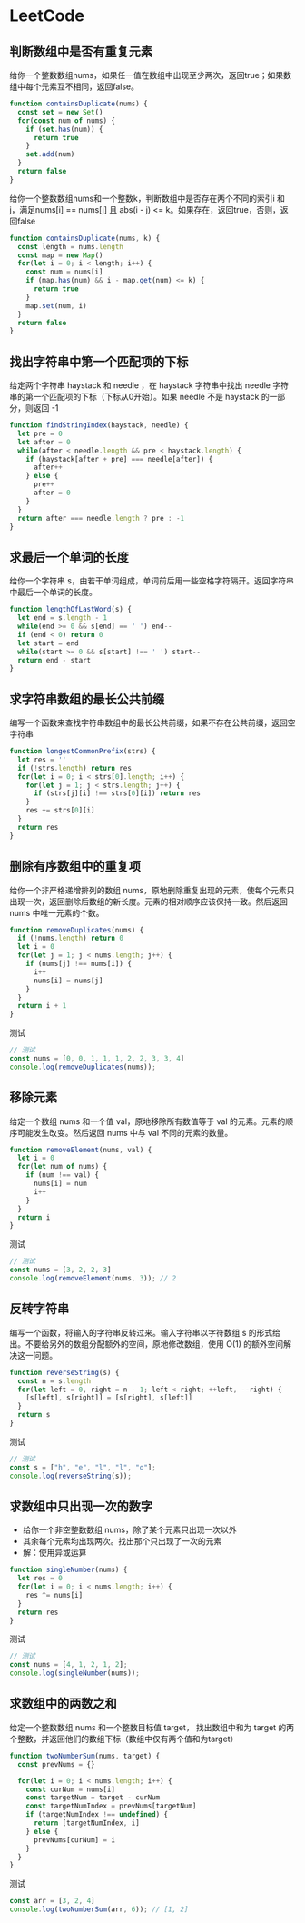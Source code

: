 # LeetCode
## 判断数组中是否有重复元素
给你一个整数数组nums，如果任一值在数组中出现至少两次，返回true；如果数组中每个元素互不相同，返回false。
```js
function containsDuplicate(nums) {
  const set = new Set()
  for(const num of nums) {
    if (set.has(num)) {
      return true
    }
    set.add(num)
  }
  return false
}
```
给你一个整数数组nums和一个整数k，判断数组中是否存在两个不同的索引i 和 j，满足nums[i] == nums[j] 且 abs(i - j) <= k。如果存在，返回true，否则，返回false
```js
function containsDuplicate(nums, k) {
  const length = nums.length
  const map = new Map()
  for(let i = 0; i < length; i++) {
    const num = nums[i]
    if (map.has(num) && i - map.get(num) <= k) {
      return true
    }
    map.set(num, i)
  }
  return false
}
```

## 找出字符串中第一个匹配项的下标
给定两个字符串 haystack 和 needle ，在 haystack 字符串中找出 needle 字符串的第一个匹配项的下标（下标从0开始）。如果 needle 不是 haystack 的一部分，则返回 -1
```js
function findStringIndex(haystack, needle) {
  let pre = 0
  let after = 0
  while(after < needle.length && pre < haystack.length) {
    if (haystack[after + pre] === needle[after]) {
      after++
    } else {
      pre++
      after = 0
    }
  }
  return after === needle.length ? pre : -1
}
```

## 求最后一个单词的长度
给你一个字符串 s，由若干单词组成，单词前后用一些空格字符隔开。返回字符串中最后一个单词的长度。
```js
function lengthOfLastWord(s) {
  let end = s.length - 1
  while(end >= 0 && s[end] == ' ') end--
  if (end < 0) return 0
  let start = end
  while(start >= 0 && s[start] !== ' ') start--
  return end - start
}
```

## 求字符串数组的最长公共前缀
编写一个函数来查找字符串数组中的最长公共前缀，如果不存在公共前缀，返回空字符串
```js
function longestCommonPrefix(strs) {
  let res = ''
  if (!strs.length) return res
  for(let i = 0; i < strs[0].length; i++) {
    for(let j = 1; j < strs.length; j++) {
      if (strs[j][i] !== strs[0][i]) return res
    }
    res += strs[0][i]
  }
  return res
}
```

## 删除有序数组中的重复项
给你一个非严格递增排列的数组 nums，原地删除重复出现的元素，使每个元素只出现一次，返回删除后数组的新长度。元素的相对顺序应该保持一致。然后返回 nums 中唯一元素的个数。
```js
function removeDuplicates(nums) {
  if (!nums.length) return 0
  let i = 0
  for(let j = 1; j < nums.length; j++) {
    if (nums[j] !== nums[i]) {
      i++
      nums[i] = nums[j]
    }
  }
  return i + 1
}
```
测试
```js
// 测试
const nums = [0, 0, 1, 1, 1, 2, 2, 3, 3, 4]
console.log(removeDuplicates(nums));
```

## 移除元素
给定一个数组 nums 和一个值 val，原地移除所有数值等于 val 的元素。元素的顺序可能发生改变。然后返回 nums 中与 val 不同的元素的数量。
```js
function removeElement(nums, val) {
  let i = 0
  for(let num of nums) {
    if (num !== val) {
      nums[i] = num
      i++
    }
  }
  return i
}
```
测试
```js
// 测试
const nums = [3, 2, 2, 3]
console.log(removeElement(nums, 3)); // 2
```

## 反转字符串
编写一个函数，将输入的字符串反转过来。输入字符串以字符数组 s 的形式给出。不要给另外的数组分配额外的空间，原地修改数组，使用 O(1) 的额外空间解决这一问题。
```js
function reverseString(s) {
  const n = s.length
  for(let left = 0, right = n - 1; left < right; ++left, --right) {
    [s[left], s[right]] = [s[right], s[left]]
  }
  return s
}
```
测试
```js
// 测试
const s = ["h", "e", "l", "l", "o"];
console.log(reverseString(s));
```

## 求数组中只出现一次的数字
* 给你一个非空整数数组 nums，除了某个元素只出现一次以外
* 其余每个元素均出现两次。找出那个只出现了一次的元素
* 解：使用异或运算
```js
function singleNumber(nums) {
  let res = 0
  for(let i = 0; i < nums.length; i++) {
    res ^= nums[i]
  }
  return res
}
```
测试
```js
// 测试
const nums = [4, 1, 2, 1, 2];
console.log(singleNumber(nums));
```

## 求数组中的两数之和
给定一个整数数组 nums 和一个整数目标值 target， 找出数组中和为 target 的两个整数，并返回他们的数组下标（数组中仅有两个值和为target）
```js
function twoNumberSum(nums, target) {
  const prevNums = {}

  for(let i = 0; i < nums.length; i++) {
    const curNum = nums[i]
    const targetNum = target - curNum
    const targetNumIndex = prevNums[targetNum]
    if (targetNumIndex !== undefined) {
      return [targetNumIndex, i]
    } else {
      prevNums[curNum] = i
    }
  }
}
```
测试
```js
const arr = [3, 2, 4]
console.log(twoNumberSum(arr, 6)); // [1, 2]
```